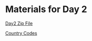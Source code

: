 # Materials for Day 2


[Day2 Zip File](https://raw.githubusercontent.com/dalejbarr/rbootcamp/master/day_2/day2.zip)

[Country Codes](https://raw.githubusercontent.com/lukes/ISO-3166-Countries-with-Regional-Codes/master/all/all.csv)